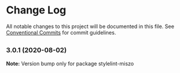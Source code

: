 # Change Log

All notable changes to this project will be documented in this file.
See [Conventional Commits](https://conventionalcommits.org) for commit guidelines.

## <small>3.0.1 (2020-08-02)</small>

**Note:** Version bump only for package stylelint-miszo
